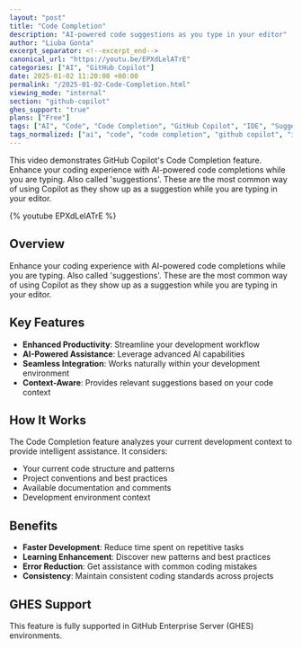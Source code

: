 ```yaml
---
layout: "post"
title: "Code Completion"
description: "AI-powered code suggestions as you type in your editor"
author: "Liuba Gonta"
excerpt_separator: <!--excerpt_end-->
canonical_url: "https://youtu.be/EPXdLelATrE"
categories: ["AI", "GitHub Copilot"]
date: 2025-01-02 11:20:08 +00:00
permalink: "/2025-01-02-Code-Completion.html"
viewing_mode: "internal"
section: "github-copilot"
ghes_support: "true"
plans: ["Free"]
tags: ["AI", "Code", "Code Completion", "GitHub Copilot", "IDE", "Suggestions", "Videos"]
tags_normalized: ["ai", "code", "code completion", "github copilot", "ide", "suggestions", "videos"]
---
```


This video demonstrates GitHub Copilot's Code Completion feature. Enhance your coding experience with AI-powered code completions while you are typing. Also called 'suggestions'. These are the most common way of using Copilot as they show up as a suggestion while you are typing in your editor.<!--excerpt_end-->

{% youtube EPXdLelATrE %}

## Overview

Enhance your coding experience with AI-powered code completions while you are typing. Also called 'suggestions'. These are the most common way of using Copilot as they show up as a suggestion while you are typing in your editor.

## Key Features

- **Enhanced Productivity**: Streamline your development workflow
- **AI-Powered Assistance**: Leverage advanced AI capabilities
- **Seamless Integration**: Works naturally within your development environment
- **Context-Aware**: Provides relevant suggestions based on your code context

## How It Works

The Code Completion feature analyzes your current development context to provide intelligent assistance. It considers:

- Your current code structure and patterns
- Project conventions and best practices
- Available documentation and comments
- Development environment context

## Benefits

- **Faster Development**: Reduce time spent on repetitive tasks
- **Learning Enhancement**: Discover new patterns and best practices
- **Error Reduction**: Get assistance with common coding mistakes
- **Consistency**: Maintain consistent coding standards across projects

## GHES Support

This feature is fully supported in GitHub Enterprise Server (GHES) environments.
